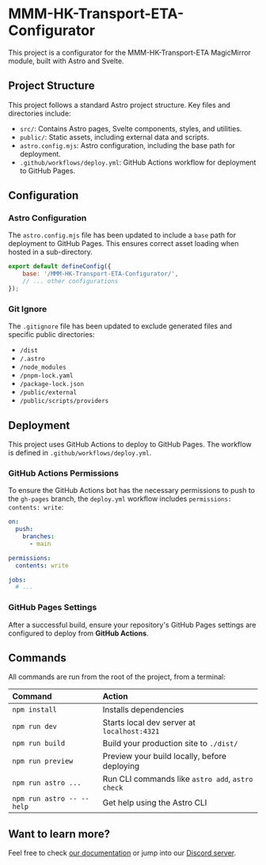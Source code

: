 # MMM-HK-Transport-ETA-Configurator

This project is a configurator for the MMM-HK-Transport-ETA MagicMirror module, built with Astro and Svelte.

## Project Structure

This project follows a standard Astro project structure. Key files and directories include:

- `src/`: Contains Astro pages, Svelte components, styles, and utilities.
- `public/`: Static assets, including external data and scripts.
- `astro.config.mjs`: Astro configuration, including the base path for deployment.
- `.github/workflows/deploy.yml`: GitHub Actions workflow for deployment to GitHub Pages.

## Configuration

### Astro Configuration

The `astro.config.mjs` file has been updated to include a `base` path for deployment to GitHub Pages. This ensures correct asset loading when hosted in a sub-directory.

```javascript
export default defineConfig({
	base: '/MMM-HK-Transport-ETA-Configurator/',
	// ... other configurations
});
```

### Git Ignore

The `.gitignore` file has been updated to exclude generated files and specific public directories:

- `/dist`
- `/.astro`
- `/node_modules`
- `/pnpm-lock.yaml`
- `/package-lock.json`
- `/public/external`
- `/public/scripts/providers`

## Deployment

This project uses GitHub Actions to deploy to GitHub Pages. The workflow is defined in `.github/workflows/deploy.yml`.

### GitHub Actions Permissions

To ensure the GitHub Actions bot has the necessary permissions to push to the `gh-pages` branch, the `deploy.yml` workflow includes `permissions: contents: write`:

```yaml
on:
  push:
    branches:
      - main

permissions:
  contents: write

jobs:
  # ...
```

### GitHub Pages Settings

After a successful build, ensure your repository's GitHub Pages settings are configured to deploy from **GitHub Actions**.

## Commands

All commands are run from the root of the project, from a terminal:

| Command                   | Action                                           |
| :------------------------ | :----------------------------------------------- |
| `npm install`             | Installs dependencies                            |
| `npm run dev`             | Starts local dev server at `localhost:4321`      |
| `npm run build`           | Build your production site to `./dist/`          |
| `npm run preview`         | Preview your build locally, before deploying     |
| `npm run astro ...`       | Run CLI commands like `astro add`, `astro check` |
| `npm run astro -- --help` | Get help using the Astro CLI                     |

## Want to learn more?

Feel free to check [our documentation](https://docs.astro.build) or jump into our [Discord server](https://astro.build/chat).